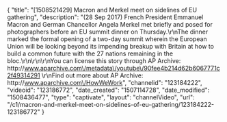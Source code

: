 {
    "title": "[1508521429] Macron and Merkel meet on sidelines of EU gathering",
    "description": "(28 Sep 2017) French President Emmanuel Macron and German Chancellor Angela Merkel met briefly and posed for photographers before an EU summit dinner on Thursday.\r\nThe dinner marked the formal opening of a two-day summit wherein the European Union will be looking beyond its impending breakup with Britain at how to build a common future with the 27 nations remaining in the bloc.\r\n\r\n\r\nYou can license this story through AP Archive: http:\/\/www.aparchive.com\/metadata\/youtube\/90fee4b214d62b6067771c2f49314291 \r\nFind out more about AP Archive: http:\/\/www.aparchive.com\/HowWeWork",
    "channelid": "123184222",
    "videoid": "123186772",
    "date_created": "1507114728",
    "date_modified": "1508436477",
    "type": "captivate",
    "layout": "channelVideo",
    "url": "\/c1\/macron-and-merkel-meet-on-sidelines-of-eu-gathering\/123184222-123186772"
}